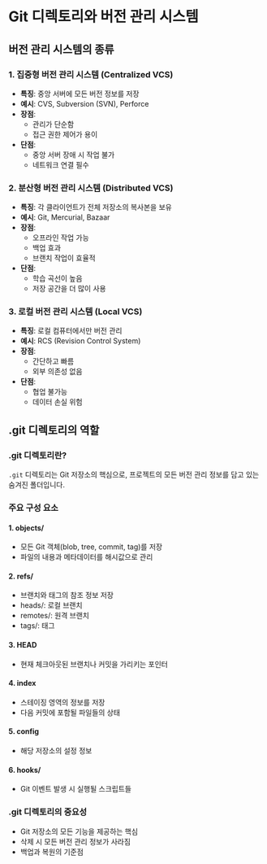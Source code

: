 # Git 디렉토리와 버전 관리 시스템

## 버전 관리 시스템의 종류

### 1. 집중형 버전 관리 시스템 (Centralized VCS)
- **특징**: 중앙 서버에 모든 버전 정보를 저장
- **예시**: CVS, Subversion (SVN), Perforce
- **장점**: 
  - 관리가 단순함
  - 접근 권한 제어가 용이
- **단점**: 
  - 중앙 서버 장애 시 작업 불가
  - 네트워크 연결 필수

### 2. 분산형 버전 관리 시스템 (Distributed VCS)
- **특징**: 각 클라이언트가 전체 저장소의 복사본을 보유
- **예시**: Git, Mercurial, Bazaar
- **장점**: 
  - 오프라인 작업 가능
  - 백업 효과
  - 브랜치 작업이 효율적
- **단점**: 
  - 학습 곡선이 높음
  - 저장 공간을 더 많이 사용

### 3. 로컬 버전 관리 시스템 (Local VCS)
- **특징**: 로컬 컴퓨터에서만 버전 관리
- **예시**: RCS (Revision Control System)
- **장점**: 
  - 간단하고 빠름
  - 외부 의존성 없음
- **단점**: 
  - 협업 불가능
  - 데이터 손실 위험

## .git 디렉토리의 역할

### .git 디렉토리란?
`.git` 디렉토리는 Git 저장소의 핵심으로, 프로젝트의 모든 버전 관리 정보를 담고 있는 숨겨진 폴더입니다.

### 주요 구성 요소

#### 1. objects/
- 모든 Git 객체(blob, tree, commit, tag)를 저장
- 파일의 내용과 메타데이터를 해시값으로 관리

#### 2. refs/
- 브랜치와 태그의 참조 정보 저장
- heads/: 로컬 브랜치
- remotes/: 원격 브랜치
- tags/: 태그

#### 3. HEAD
- 현재 체크아웃된 브랜치나 커밋을 가리키는 포인터

#### 4. index
- 스테이징 영역의 정보를 저장
- 다음 커밋에 포함될 파일들의 상태

#### 5. config
- 해당 저장소의 설정 정보

#### 6. hooks/
- Git 이벤트 발생 시 실행될 스크립트들

### .git 디렉토리의 중요성
- Git 저장소의 모든 기능을 제공하는 핵심
- 삭제 시 모든 버전 관리 정보가 사라짐
- 백업과 복원의 기준점
